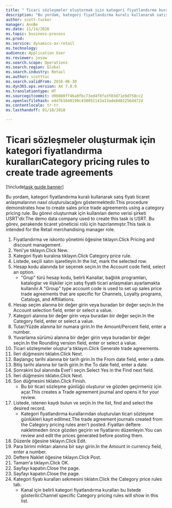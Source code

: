 ```yaml
--- 
title: " Ticari sözleşmeler oluşturmak için kategori fiyatlandırma kuralları"
description: "Bu yordam, kategori fiyatlandırma kuralı kullanarak satış fiyatı ticaret anlaşmalarının nasıl oluşturulacağını göstermektedir."
author: scott-tucker
manager: AnnBe
ms.date: 11/14/2016
ms.topic: business-process
ms.prod: 
ms.service: dynamics-ax-retail
ms.technology: 
audience: Application User
ms.reviewer: josaw
ms.search.scope: Operations
ms.search.region: Global
ms.search.industry: Retail
ms.author: scotttuc
ms.search.validFrom: 2016-06-30
ms.dyn365.ops.version: AX 7.0.0
ms.translationtype: HT
ms.sourcegitcommit: d9b080ff46a0fbc73ed4f8fa3f03d71e9d758cc2
ms.openlocfilehash: e4d7b1048190c430051143a13ade8482256d472d
ms.contentlocale: tr-tr
ms.lasthandoff: 01/18/2018

---
```

# <a name="category-pricing-rules-to-create-trade-agreements"></a><span data-ttu-id="1898c-103"> Ticari sözleşmeler oluşturmak için kategori fiyatlandırma kuralları</span><span class="sxs-lookup"><span data-stu-id="1898c-103">Category pricing rules to create trade agreements</span></span>

[!include[task guide banner](../includes/task-guide-banner.md)]

<span data-ttu-id="1898c-104">Bu yordam, kategori fiyatlandırma kuralı kullanarak satış fiyatı ticaret anlaşmalarının nasıl oluşturulacağını göstermektedir.</span><span class="sxs-lookup"><span data-stu-id="1898c-104">This procedure demonstrates how to create sales price trade agreements using a category pricing rule.</span></span> <span data-ttu-id="1898c-105">Bu görevi oluşturmak için kullanılan demo verisi şirketi USRT'dir.</span><span class="sxs-lookup"><span data-stu-id="1898c-105">The demo data company used to create this task is USRT.</span></span> <span data-ttu-id="1898c-106">Bu görev, perakende ticaret yöneticisi rolü için hazırlanmıştır.</span><span class="sxs-lookup"><span data-stu-id="1898c-106">This task is intended for the Retail merchandising manager role.</span></span>

1. <span data-ttu-id="1898c-107">Fiyatlandırma ve iskonto yönetimi öğesine tıklayın.</span><span class="sxs-lookup"><span data-stu-id="1898c-107">Click Pricing and discount management.</span></span>
2. <span data-ttu-id="1898c-108">Yeni'ye tıklayın.</span><span class="sxs-lookup"><span data-stu-id="1898c-108">Click New.</span></span>
3. <span data-ttu-id="1898c-109">Kategori fiyatı kuralına tıklayın.</span><span class="sxs-lookup"><span data-stu-id="1898c-109">Click Category price rule.</span></span>
4. <span data-ttu-id="1898c-110">Listede, seçili satırı işaretleyin.</span><span class="sxs-lookup"><span data-stu-id="1898c-110">In the list, mark the selected row.</span></span>
5. <span data-ttu-id="1898c-111">Hesap kodu alanında bir seçenek seçin.</span><span class="sxs-lookup"><span data-stu-id="1898c-111">In the Account code field, select an option.</span></span>
    * <span data-ttu-id="1898c-112">"Grup" türü hesap kodu, belirli Kanallar, bağlılık programları, kataloglar ve ilişkiler için satış fiyatlı ticari anlaşmaları ayarlamakta kullanılır.</span><span class="sxs-lookup"><span data-stu-id="1898c-112">A "Group" type account code is used to set up sales price trade agreements that are specific for Channels, Loyalty programs, Catalogs, and Affiliations.</span></span>  
6. <span data-ttu-id="1898c-113">Hesap seçim alanına bir değer girin veya buradan bir değer seçin.</span><span class="sxs-lookup"><span data-stu-id="1898c-113">In the Account selection field, enter or select a value.</span></span>
7. <span data-ttu-id="1898c-114">Kategori alanına bir değer girin veya buradan bir değer seçin.</span><span class="sxs-lookup"><span data-stu-id="1898c-114">In the Category field, enter or select a value.</span></span>
8. <span data-ttu-id="1898c-115">Tutar/Yüzde alanına bir numara girin.</span><span class="sxs-lookup"><span data-stu-id="1898c-115">In the Amount/Percent field, enter a number.</span></span>
9. <span data-ttu-id="1898c-116">Yuvarlama sürümü alanına bir değer girin veya buradan bir değer seçin.</span><span class="sxs-lookup"><span data-stu-id="1898c-116">In the Rounding version field, enter or select a value.</span></span>
10. <span data-ttu-id="1898c-117">Ticari sözleşmeler oluştur'a tıklayın.</span><span class="sxs-lookup"><span data-stu-id="1898c-117">Click Generate trade agreements.</span></span>
11. <span data-ttu-id="1898c-118">İleri düğmesini tıklatın.</span><span class="sxs-lookup"><span data-stu-id="1898c-118">Click Next.</span></span>
12. <span data-ttu-id="1898c-119">Başlangıç tarihi alanına bir tarih girin.</span><span class="sxs-lookup"><span data-stu-id="1898c-119">In the From date field, enter a date.</span></span>
13. <span data-ttu-id="1898c-120">Bitiş tarihi alanına bir tarih girin.</span><span class="sxs-lookup"><span data-stu-id="1898c-120">In the To date field, enter a date.</span></span>
14. <span data-ttu-id="1898c-121">Sonrakini bul alanında Evet'i seçin.</span><span class="sxs-lookup"><span data-stu-id="1898c-121">Select Yes in the Find next field.</span></span>
15. <span data-ttu-id="1898c-122">İleri düğmesini tıklatın.</span><span class="sxs-lookup"><span data-stu-id="1898c-122">Click Next.</span></span>
16. <span data-ttu-id="1898c-123">Son düğmesini tıklatın.</span><span class="sxs-lookup"><span data-stu-id="1898c-123">Click Finish.</span></span>
    * <span data-ttu-id="1898c-124">Bu bir ticari sözleşme günlüğü oluşturur ve gözden geçirmeniz için açar.</span><span class="sxs-lookup"><span data-stu-id="1898c-124">This creates a Trade agreement journal and opens it for your review.</span></span>  
17. <span data-ttu-id="1898c-125">Listede, istenen kaydı bulun ve seçin.</span><span class="sxs-lookup"><span data-stu-id="1898c-125">In the list, find and select the desired record.</span></span>
    * <span data-ttu-id="1898c-126">Kategori fiyatlandırma kurallarından oluşturulan ticari sözleşme günlükleri kayıt edilmez.</span><span class="sxs-lookup"><span data-stu-id="1898c-126">The trade agreement journals created from the Category pricing rules aren't posted.</span></span> <span data-ttu-id="1898c-127">Fiyatları deftere nakletmeden önce gözden geçirin ve fiyatlarını düzenleyin.</span><span class="sxs-lookup"><span data-stu-id="1898c-127">You can  review and edit the prices generated before posting them.</span></span>  
18. <span data-ttu-id="1898c-128">Düzenle öğesine tıklayın.</span><span class="sxs-lookup"><span data-stu-id="1898c-128">Click Edit.</span></span>
19. <span data-ttu-id="1898c-129">Para birimi miktarı alanına bir sayı girin.</span><span class="sxs-lookup"><span data-stu-id="1898c-129">In the Amount in currency field, enter a number.</span></span>
20. <span data-ttu-id="1898c-130">Deftere Naklet öğesine tıklayın.</span><span class="sxs-lookup"><span data-stu-id="1898c-130">Click Post.</span></span>
21. <span data-ttu-id="1898c-131">Tamam'a tıklayın.</span><span class="sxs-lookup"><span data-stu-id="1898c-131">Click OK.</span></span>
22. <span data-ttu-id="1898c-132">Sayfayı kapatın.</span><span class="sxs-lookup"><span data-stu-id="1898c-132">Close the page.</span></span>
23. <span data-ttu-id="1898c-133">Sayfayı kapatın.</span><span class="sxs-lookup"><span data-stu-id="1898c-133">Close the page.</span></span>
24. <span data-ttu-id="1898c-134">Kategori fiyatı kuralları sekmesini tıklatın.</span><span class="sxs-lookup"><span data-stu-id="1898c-134">Click the Category price rules tab.</span></span>
    * <span data-ttu-id="1898c-135">Kanal için belirli kategori fiyatlandırma kuralları bu listede gösterilir.</span><span class="sxs-lookup"><span data-stu-id="1898c-135">Channel specific Category pricing rules will show in this list.</span></span>  


